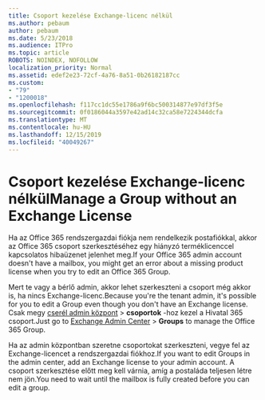 ```yaml
---
title: Csoport kezelése Exchange-licenc nélkül
ms.author: pebaum
author: pebaum
ms.date: 5/23/2018
ms.audience: ITPro
ms.topic: article
ROBOTS: NOINDEX, NOFOLLOW
localization_priority: Normal
ms.assetid: edef2e23-72cf-4a76-8a51-0b26182187cc
ms.custom:
- "79"
- "1200018"
ms.openlocfilehash: f117cc1dc55e1786a9f6bc500314877e97df3f5e
ms.sourcegitcommit: 0f0186044a3597e42ad14c32ca58e7224344dcfa
ms.translationtype: MT
ms.contentlocale: hu-HU
ms.lasthandoff: 12/15/2019
ms.locfileid: "40049267"
---
```

# <a name="manage-a-group-without-an-exchange-license"></a><span data-ttu-id="1655b-102">Csoport kezelése Exchange-licenc nélkül</span><span class="sxs-lookup"><span data-stu-id="1655b-102">Manage a Group without an Exchange License</span></span>

<span data-ttu-id="1655b-103">Ha az Office 365 rendszergazdai fiókja nem rendelkezik postafiókkal, akkor az Office 365 csoport szerkesztéséhez egy hiányzó terméklicenccel kapcsolatos hibaüzenet jelenhet meg.</span><span class="sxs-lookup"><span data-stu-id="1655b-103">If your Office 365 admin account doesn't have a mailbox, you might get an error about a missing product license when you try to edit an Office 365 Group.</span></span>
  
<span data-ttu-id="1655b-104">Mert te vagy a bérlő admin, akkor lehet szerkeszteni a csoport még akkor is, ha nincs Exchange-licenc.</span><span class="sxs-lookup"><span data-stu-id="1655b-104">Because you're the tenant admin, it's possible for you to edit a Group even though you don't have an Exchange license.</span></span> <span data-ttu-id="1655b-105">Csak megy [cserél admin központ](https://outlook.office365.com/ecp.aspx) \> **csoportok** -hoz kezel a Hivatal 365 csoport.</span><span class="sxs-lookup"><span data-stu-id="1655b-105">Just go to [Exchange Admin Center](https://outlook.office365.com/ecp.aspx) \> **Groups** to manage the Office 365 Group.</span></span>
  
<span data-ttu-id="1655b-106">Ha az admin központban szeretne csoportokat szerkeszteni, vegye fel az Exchange-licencet a rendszergazdai fiókhoz.</span><span class="sxs-lookup"><span data-stu-id="1655b-106">If you want to edit Groups in the admin center, add an Exchange license to your admin account.</span></span> <span data-ttu-id="1655b-107">A csoport szerkesztése előtt meg kell várnia, amíg a postaláda teljesen létre nem jön.</span><span class="sxs-lookup"><span data-stu-id="1655b-107">You need to wait until the mailbox is fully created before you can edit a group.</span></span>
  